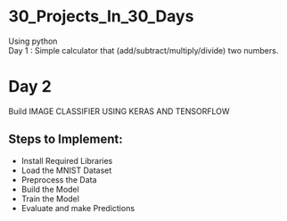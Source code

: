# 30_Projects_In_30_Days

Using python  
Day 1 : Simple calculator that (add/subtract/multiply/divide) two numbers.

# Day 2

Build IMAGE CLASSIFIER USING KERAS AND TENSORFLOW  
## Steps to Implement:
- Install Required Libraries
- Load the MNIST Dataset
- Preprocess the Data
- Build the Model
- Train the Model
- Evaluate and make Predictions